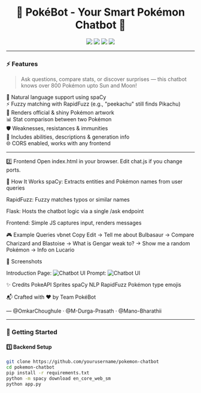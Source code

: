 <h1 align="center">
  🧠 PokéBot - Your Smart Pokémon Chatbot 💬
</h1>

<p align="center">
  <img src="https://img.shields.io/badge/Pokémon-AI%20Bot-red?style=for-the-badge&logo=pokemon&logoColor=white" />
  <img src="https://img.shields.io/badge/Python-3.11-blue?style=for-the-badge&logo=python" />
  <img src="https://img.shields.io/badge/Flask-Chat%20API-green?style=for-the-badge&logo=flask" />
  <img src="https://img.shields.io/badge/Frontend-Vanilla%20JS-yellow?style=for-the-badge&logo=javascript" />
</p>

---

### ⚡ Features

> Ask questions, compare stats, or discover surprises — this chatbot knows over 800 Pokémon upto Sun and Moon!

🧠 Natural language support using spaCy  
⚡ Fuzzy matching with RapidFuzz (e.g., "peekachu" still finds Pikachu)  
🎨 Renders official & shiny Pokémon artwork  
📊 Stat comparison between two Pokémon  
🛡️ Weaknesses, resistances & immunities  
🧪 Includes abilities, descriptions & generation info  
🌐 CORS enabled, works with any frontend

---

2️⃣ Frontend Open index.html in your browser. Edit chat.js if you change ports.

🧠 How It Works spaCy: Extracts entities and Pokémon names from user queries

RapidFuzz: Fuzzy matches typos or similar names

Flask: Hosts the chatbot logic via a single /ask endpoint

Frontend: Simple JS captures input, renders messages

🎮 Example Queries vbnet Copy Edit → Tell me about Bulbasaur
→ Compare Charizard and Blastoise
→ What is Gengar weak to?
→ Show me a random Pokémon
→ Info on Lucario

📸 Screenshots 

Introduction Page:
![Chatbot UI](./assets/Chatbot_UI.png)
Prompt:
![Chatbot UI](./assets/Chatbot_prompt.png)

✨ Credits PokeAPI Sprites spaCy NLP RapidFuzz Pokémon type emojis

📬 Crafted with ❤️ by Team PokéBot

— @OmkarChoughule · @M-Durga-Prasath · @Mano-Bharathii

---

### 🚀 Getting Started

#### 1️⃣ Backend Setup

```bash
git clone https://github.com/yourusername/pokemon-chatbot
cd pokemon-chatbot
pip install -r requirements.txt
python -m spacy download en_core_web_sm
python app.py
